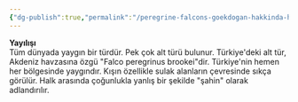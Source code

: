```yaml
---
{"dg-publish":true,"permalink":"/peregrine-falcons-goekdogan-hakkinda-hersey/13-yayilisi/"}
---
```



**Yayılışı**  
Tüm dünyada yaygın bir türdür. Pek çok alt türü bulunur. Türkiye'deki alt tür, Akdeniz havzasına özgü "Falco peregrinus brookei"dir. Türkiye'nin hemen her bölgesinde yaygındır. Kışın özellikle sulak alanların çevresinde sıkça görülür. Halk arasında çoğunlukla yanlış bir şekilde "şahin" olarak adlandırılır.